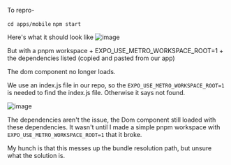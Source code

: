 To repro-

`cd apps/mobile`
`npm start`

Here's what it should look like
![image](https://github.com/user-attachments/assets/046be9dc-ac4e-4fff-bb18-c523b492d6df)

But with a pnpm workspace + EXPO_USE_METRO_WORKSPACE_ROOT=1 + the dependencies listed (copied and pasted from our app)

The dom component no longer loads. 

We use an index.js file in our repo, so the `EXPO_USE_METRO_WORKSPACE_ROOT=1` is needed to find the index.js file. Otherwise it says not found.

![image](https://github.com/user-attachments/assets/50165835-7390-4195-9899-7face854fe33)

The dependencies aren't the issue, the Dom component still loaded with these dependencies. It wasn't until I made a simple pnpm workspace with `EXPO_USE_METRO_WORKSPACE_ROOT=1` that it broke.

My hunch is that this messes up the bundle resolution path, but unsure what the solution is.
